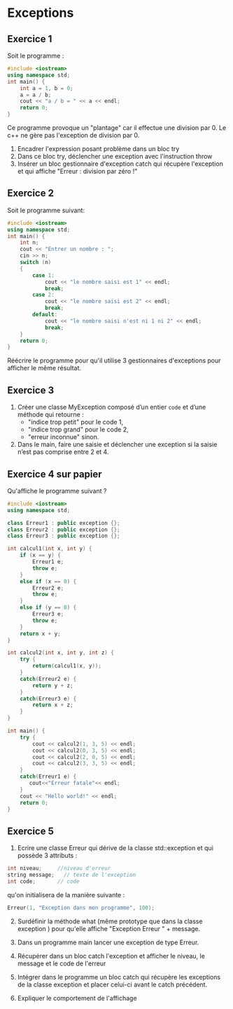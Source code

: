 # Exceptions

## Exercice 1

Soit le programme :

```cpp
#include <iostream>
using namespace std;
int main() {
    int a = 1, b = 0;
    a = a / b;
    cout << "a / b = " << a << endl;
    return 0;
}
```

Ce programme provoque un "plantage" car il effectue une division par 0. Le c++ ne gère pas l'exception de division par 0.
1) Encadrer l'expression posant problème dans un bloc try
2) Dans ce bloc try, déclencher une exception avec l'instruction throw
3) Insérer un bloc gestionnaire d'exception catch qui récupère l'exception et qui affiche "Erreur : division par zéro !"

## Exercice 2

Soit le programme suivant:

```cpp
#include <iostream>
using namespace std;
int main() {
    int n;
    cout << "Entrer un nombre : ";
    cin >> n;
    switch (n)
    {
        case 1:
            cout << "le nombre saisi est 1" << endl;
            break;
        case 2:
            cout << "le nombre saisi est 2" << endl;
            break;
        default:
            cout << "le nombre saisi n'est ni 1 ni 2" << endl;
            break;
    }
    return 0;
}
```

Réécrire le programme pour qu'il utilise 3 gestionnaires d'exceptions pour afficher le même résultat.

## Exercice 3

1) Créer une classe MyException composé d’un entier ```code``` et d’une méthode qui retourne : 
   + "indice trop petit" pour le code 1,
   + "indice trop grand" pour le code 2,
   + "erreur inconnue" sinon.
2) Dans le main, faire une saisie et déclencher une exception si la saisie n’est pas comprise entre 2 et 4.

## Exercice 4 sur papier

Qu'affiche le programme suivant ?

```cpp
#include <iostream>
using namespace std;

class Erreur1 : public exception {};
class Erreur2 : public exception {};
class Erreur3 : public exception {};

int calcul1(int x, int y) {
    if (x == y) {
        Erreur1 e;
        throw e;
    }
    else if (x == 0) {
        Erreur2 e;
        throw e;
    }
    else if (y == 0) {
        Erreur3 e;
        throw e;
    }
    return x + y;
}

int calcul2(int x, int y, int z) {
    try {
        return(calcul1(x, y));
    }
    catch(Erreur2 e) {
        return y + z;
    }
    catch(Erreur3 e) {
        return x + z;
    }
}

int main() {
    try {
        cout << calcul2(1, 3, 5) << endl;
        cout << calcul2(0, 3, 5) << endl;
        cout << calcul2(2, 0, 5) << endl;
        cout << calcul2(3, 3, 5) << endl;
    }
    catch(Erreur1 e) {
       cout<<"Erreur fatale"<< endl;
    }
    cout << "Hello world!" << endl;
    return 0;
}
```

## Exercice 5

1. Ecrire une classe Erreur qui dérive de la classe std::exception et qui possède 3 attributs :
```cpp
int niveau;     //niveau d'erreur 
string message;   // texte de l'exception 
int code;       // code
```
qu'on initialisera de la manière suivante :
```cpp
Erreur(1, "Exception dans mon programme", 100);
```

2. Surdéfinir la méthode what (même prototype que dans la classe exception ) pour qu'elle affiche "Exception Erreur " + message.

3. Dans un programme main lancer une exception de type Erreur.

4. Récupérer dans un bloc catch l'exception et afficher le niveau, le message et le code de l'erreur

5. Intégrer dans le programme un bloc catch qui récupère les exceptions de la classe exception et placer celui-ci avant le catch précédent.

6. Expliquer le comportement de l'affichage
